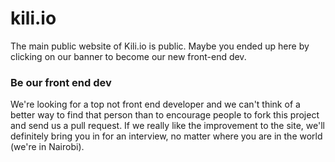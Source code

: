 kili.io
==============

The main public website of Kili.io is public. Maybe you ended up here by clicking on our banner to become our new front-end dev.

### Be our front end dev

We're looking for a top not front end developer and we can't think of a better way to find that person than to encourage
people to fork this project and send us a pull request.  If we really like the improvement to the site, we'll definitely 
bring you in for an interview, no matter where you are in the world (we're in Nairobi).

